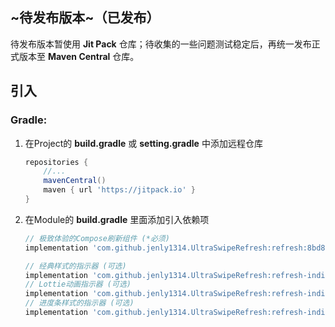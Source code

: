 
## ~待发布版本~（已发布）

待发布版本暂使用 **Jit Pack** 仓库；待收集的一些问题测试稳定后，再统一发布正式版本至 **Maven Central** 仓库。

## 引入

### Gradle:

1. 在Project的 **build.gradle** 或 **setting.gradle** 中添加远程仓库

    ```gradle
    repositories {
        //...
        mavenCentral()
        maven { url 'https://jitpack.io' }
    }
    ```

2. 在Module的 **build.gradle** 里面添加引入依赖项

    ```gradle
    // 极致体验的Compose刷新组件 (*必须)
    implementation 'com.github.jenly1314.UltraSwipeRefresh:refresh:8bd8003347'

    // 经典样式的指示器 (可选)
    implementation 'com.github.jenly1314.UltraSwipeRefresh:refresh-indicator-classic:8bd8003347'
    // Lottie动画指示器 (可选)
    implementation 'com.github.jenly1314.UltraSwipeRefresh:refresh-indicator-lottie:8bd8003347'
    // 进度条样式的指示器 (可选)
    implementation 'com.github.jenly1314.UltraSwipeRefresh:refresh-indicator-progress:8bd8003347'
    ```
